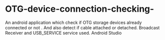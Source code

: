 # OTG-device-connection-checking-
An android application which check if OTG storage devices already connected or not . 
And also detect if cable attached or detached.
Broadcast Receiver and USB_SERVICE service used.
Android Studio
